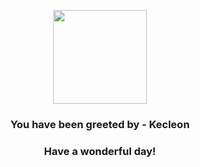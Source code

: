 <p align="center">
    <img src="https://raw.githubusercontent.com/PokeAPI/sprites/master/sprites/pokemon/352.png" width="150" height="150">
</p>
<h3 align="center">You have been greeted by - <b>Kecleon</b></h3>
<h3 align="center">Have a wonderful day!</h3>
